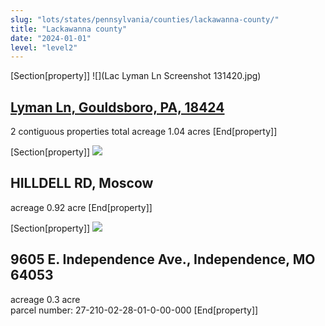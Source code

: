 ```yaml
---
slug: "lots/states/pennsylvania/counties/lackawanna-county/"
title: "Lackawanna county"
date: "2024-01-01"
level: "level2"
---
```


[Section[property]]
![](Lac Lyman Ln Screenshot 131420.jpg)
## [Lyman Ln, Gouldsboro, PA, 18424](lymanland/)
2 contiguous properties total acreage 1.04 acres
[End[property]]

[Section[property]]
![](https://owntheland.net/wp-content/uploads/2024/11/JacksonCo-Crisp-5-lot-from-E-6th-st-3.jpg)
## HILLDELL RD, Moscow
acreage 0.92 acre
[End[property]]

[Section[property]]
![](https://owntheland.net/wp-content/uploads/2024/11/JacksonCo-Independence-7-aerial.jpg0)
## 9605 E. Independence Ave., Independence, MO 64053
acreage 0.3 acre  
parcel number: 27-210-02-28-01-0-00-000
[End[property]] 